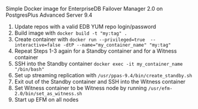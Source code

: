 Simple Docker image for EnterpriseDB Failover Manager 2.0 on PostgresPlus Advanced Server 9.4

1. Update repos with a valid EDB YUM repo login/password
1. Build image with `docker build -t "my:tag" .`
1. Create container with `docker run --privileged=true  --interactive=false -dtP --name="my_container_name" "my:tag"`
1. Repeat Steps 1-3 again for a Standby container and for a Witness container
1. SSH into the Standby container `docker exec -it my_container_name "/bin/bash"`
1. Set up streaming replication with `/usr/ppas-9.4/bin/create_standby.sh`
1. Exit out of the Standby container and SSH into the Witness container
1. Set Witness container to be Witness node by running `/usr/efm-2.0/bin/set_as_witness.sh`
1. Start up EFM on all nodes
